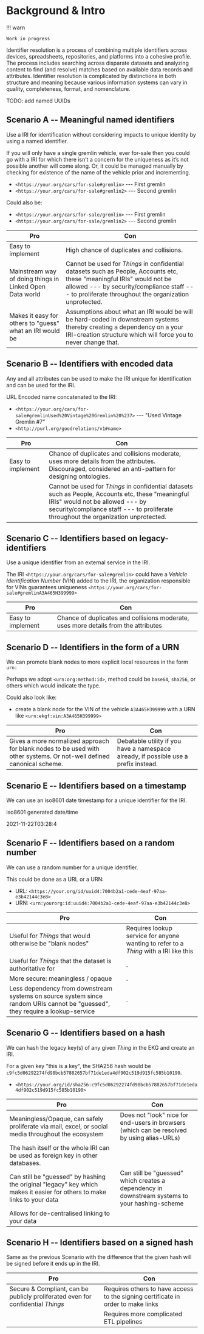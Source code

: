 # Background & Intro

!!! warn

    Work in progress

Identifier resolution is a process of combining multiple identifiers
across devices, spreadsheets, repositories, and platforms into a
cohesive profile. 
The process includes searching across disparate datasets and analyzing 
content to find (and resolve) matches based on available data records
and attributes. 
Identifier resolution is complicated by distinctions in both structure
and meaning because various information systems can vary in quality,
completeness, format, and nomenclature.

TODO: add named UUIDs

## Scenario A -- Meaningful named identifiers

Use a IRI for identification without considering impacts 
to unique identity by using a named identifier.

If you will only have a single gremlin vehicle, ever for-sale then you
could go with a IRI for which there isn’t a concern for the uniqueness
as it’s not possible another will come along.
Or, it could be managed manually by checking for existence of the name 
of the vehicle prior and incrementing.

- `<https://your.org/cars/for-sale#gremlin>` --- First gremlin
- `<https://your.org/cars/for-sale#gremlin2>` --- Second gremlin

Could also be:

- `<https://your.org/cars/for-sale/gremlin>` --- First gremlin
- `<https://your.org/cars/for-sale/gremlin2>` --- Second gremlin

| Pro                                                      | Con                                                                                                                                                                                                                          |
|----------------------------------------------------------|------------------------------------------------------------------------------------------------------------------------------------------------------------------------------------------------------------------------------|
| Easy to implement                                        | High chance of duplicates and collisions.                                                                                                                                                                                    |
| Mainstream way of doing things in Linked Open Data world | Cannot be used for _Things_ in confidential datasets such as People, Accounts etc, these "meaningful IRIs" would not be allowed --- by security/compliance staff --- to proliferate throughout the organization unprotected. | |
| Makes it easy for others to "guess" what an IRI would be | Assumptions about what an IRI would be will be hard-coded in downstream systems thereby creating a dependency on a your IRI-creation structure which will force you to never change that.                                    | 

## Scenario B -- Identifiers with encoded data

Any and all attributes can be used to make the IRI unique for 
identification and can be used for the IRI.

URL Encoded name concatenated to the IRI:

- `<https://your.org/cars/for-sale#gremlinUsed%20Vintage%20Gremlin%20%237>` --- "Used Vintage Gremlin #7”  
- `<http://purl.org/goodrelations/v1#name>` 

| Pro               | Con                                                                                                                                                                                                                          |
|-------------------|------------------------------------------------------------------------------------------------------------------------------------------------------------------------------------------------------------------------------|
| Easy to implement | Chance of duplicates and collisions moderate, uses more details from the attributes. Discouraged, considered an anti-pattern for designing ontologies.                                                                       |
|                   | Cannot be used for _Things_ in confidential datasets such as People, Accounts etc, these "meaningful IRIs" would not be allowed --- by security/compliance staff --- to proliferate throughout the organization unprotected. | |

## Scenario C -- Identifiers based on legacy-identifiers

Use a unique identifier from an external service in the IRI.

The IRI `<https://your.org/cars/for-sale#gremlin>` could have a _Vehicle
Identification Number_ (VIN) added to the IRI, the organization responsible for
VINs guarantees uniqueness
`<https://your.org/cars/for-sale#gremlinA3A465H399999>`

| Pro               | Con                                                                                 |
|-------------------|-------------------------------------------------------------------------------------|
| Easy to implement | Chance of duplicates and collisions moderate, uses more details from the attributes |

## Scenario D -- Identifiers in the form of a URN

We can promote blank nodes to more explicit local resources in the 
form `urn:` 

Perhaps we adopt `<urn:org:method:id>`, method could be `base64`, `sha256`, or
others which would indicate the type.

Could also look like:

- create a blank node for the VIN of the vehicle `A3A465H399999` with a
  URN like `<urn:ekgf:vin:A3A465H399999>`

| Pro                                                                                                                   | Con                                                                                   |
|-----------------------------------------------------------------------------------------------------------------------|---------------------------------------------------------------------------------------|
| Gives a more normalized approach for blank nodes to be used with other systems. Or not-well defined canonical scheme. | Debatable utility if you have a namespace already, if possible use a prefix instead.  |

## Scenario E -- Identifiers based on a timestamp

We can use an iso8601 date timestamp for a unique identifier for the IRI.

iso8601 generated date/time

2021-11-22T03:28:4

## Scenario F -- Identifiers based on a random number

We can use a random number for a unique identifier.

This could be done as a URL or a URN:

- URL: `<https://your.org/id/uuid4:7004b2a1-cede-4eaf-97aa-e3b42144c3e8>`
- URN: `<urn:yourorg:id:uuid4:7004b2a1-cede-4eaf-97aa-e3b42144c3e8>`

| Pro                                                                                                                           | Con                                                                                   |
|-------------------------------------------------------------------------------------------------------------------------------|---------------------------------------------------------------------------------------|
| Useful for _Things_ that would otherwise be "blank nodes"                                                                     | Requires lookup service for anyone wanting to refer to a _Thing_ with a IRI like this |
| Useful for _Things_ that the dataset is authoritative for                                                                     | .                                                                                     |
| More secure: meaningless / opaque                                                                                             | .                                                                                     |
| Less dependency from downstream systems on source system since random URIs cannot be "guessed", they require a lookup-service | .                                                                                     | 

## Scenario G -- Identifiers based on a hash

We can hash the legacy key(s) of any given _Thing_ in the EKG and
create an IRI.

For a given key "this is a key", the SHA256 hash would
be `c9fc5d06292274fd98bcb57882657bf71de1eda4df902c519d915fc585b10190`.

- `<https://your.org/id/sha256:c9fc5d06292274fd98bcb57882657bf71de1eda4df902c519d915fc585b10190>`

| Pro                                                                                                                      | Con                                                                                            |
|--------------------------------------------------------------------------------------------------------------------------|------------------------------------------------------------------------------------------------|
| Meaningless/Opaque, can safely proliferate via mail, excel, or social media throughout the ecosystem                     | Does not "look" nice for end-users in browsers (which can be resolved by using alias-URLs)     |
| The hash itself or the whole IRI can be used as foreign key in other databases.                                          |                                                                                                |
| Can still be "guessed" by hashing the original "legacy" key which makes it easier for others to make links to your data  | Can still be "guessed" which creates a dependency in downstream systems to your hashing-scheme |
| Allows for de-centralised linking to your data                                                                           |                                                                                                |

## Scenario H -- Identifiers based on a signed hash

Same as the previous Scenario with the difference that the given hash will
be signed before it ends up in the IRI.

| Pro                                                                                | Con                                                                               |
|------------------------------------------------------------------------------------|-----------------------------------------------------------------------------------|
| Secure & Compliant, can be publicly proliferated even for confidential _Things_    | Requires others to have access to the signing certificate in order to make links  |
|                                                                                    | Requires more complicated ETL pipelines                                           |

